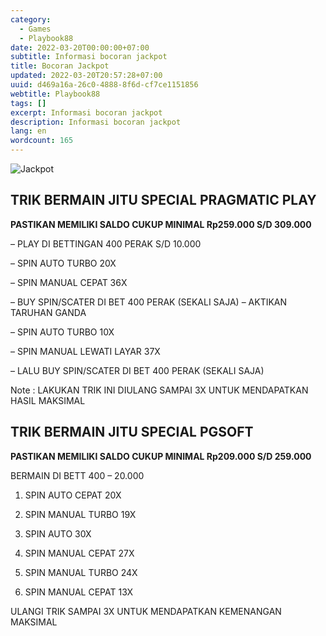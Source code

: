 ```yaml
---
category:
  - Games
  - Playbook88
date: 2022-03-20T00:00:00+07:00
subtitle: Informasi bocoran jackpot
title: Bocoran Jackpot
updated: 2022-03-20T20:57:28+07:00
uuid: d469a16a-26c0-4888-8f6d-cf7ce1151856
webtitle: Playbook88
tags: []
excerpt: Informasi bocoran jackpot
description: Informasi bocoran jackpot
lang: en
wordcount: 165
---
```


![Jackpot](https://51.79.239.136/wp-content/uploads/2021/12/JP.gif)

## TRIK BERMAIN JITU SPECIAL PRAGMATIC PLAY

**PASTIKAN MEMILIKI SALDO CUKUP MINIMAL Rp259.000 S/D 309.000**

– PLAY DI BETTINGAN 400 PERAK S/D 10.000

– SPIN AUTO TURBO 20X

– SPIN MANUAL CEPAT 36X

– BUY SPIN/SCATER DI BET 400 PERAK (SEKALI SAJA)
– AKTIKAN TARUHAN GANDA

– SPIN AUTO TURBO 10X

– SPIN MANUAL LEWATI LAYAR 37X

– LALU BUY SPIN/SCATER DI BET 400 PERAK (SEKALI SAJA)

Note : LAKUKAN TRIK INI DIULANG SAMPAI 3X UNTUK MENDAPATKAN HASIL MAKSIMAL

## TRIK BERMAIN JITU SPECIAL PGSOFT

**PASTIKAN MEMILIKI SALDO CUKUP MINIMAL Rp209.000 S/D 259.000**

BERMAIN DI BETT 400 – 20.000

1. SPIN AUTO CEPAT 20X

2. SPIN MANUAL TURBO 19X

3. SPIN AUTO 30X

4. SPIN MANUAL CEPAT 27X

5. SPIN MANUAL TURBO 24X

6. SPIN MANUAL CEPAT 13X

ULANGI TRIK SAMPAI 3X UNTUK MENDAPATKAN KEMENANGAN MAKSIMAL
